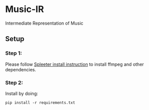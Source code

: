 # Music-IR
Intermediate Representation of Music

## Setup

### Step 1:
Please follow [Spleeter install instruction](https://github.com/deezer/spleeter/wiki/1.-Installation#using-pip)
to install ffmpeg and other dependencies.

### Step 2:

Install by doing:

```
pip install -r requirements.txt
```
